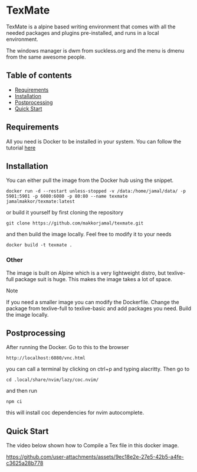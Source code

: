# TexMate

TexMate is a alpine based writing environment that comes with all the needed 
packages and plugins pre-installed, and runs in a local environment.

The windows manager is dwm from suckless.org and the menu is dmenu from the same
awesome people.


## Table of contents



- [Requirements](#requirements)
- [Installation](#installation)
- [Postprocessing](#Postprocessing)
- [Quick Start](#quick-start)

## Requirements

All you need is Docker to be installed in your system. You can follow the tutorial 
[here](https://docs.docker.com/engine/install/)

## Installation
You can  either pull the image from the Docker hub using the snippet.

```docker
docker run -d --restart unless-stopped -v /data:/home/jamal/data/ -p 5901:5901 -p 6080:6080 -p 80:80 --name texmate jamalmakkor/texmate:latest
```
or build it yourself by first cloning the repository

```docker
git clone https://github.com/makkorjamal/texmate.git
```
and then build the image locally. Feel free to modify it to your needs
```docker
docker build -t texmate .
```

### Other

The image is built on Alpine which is a very lightweight distro, but texlive-full
package suit is huge. This makes the image takes a lot of space.
> [!NOTE]
> If you need a smaller image you can modify the Dockerfile.
> Change the package from texlive-full to texlive-basic and add packages you need.
> Build the image locally.

## Postprocessing

After running the Docker. Go to this to the browser

```docker
http://localhost:6080/vnc.html
```
you can call a terminal by clicking on ctrl+p and typing alacritty. Then go to 
```docker
cd .local/share/nvim/lazy/coc.nvim/
```
and then run 
```docker
npm ci
```
this will install coc dependencies for nvim autocomplete.

## Quick Start
The video below shown how to Compile a Tex file in this docker image.

https://github.com/user-attachments/assets/9ec18e2e-27e5-42b5-a4fe-c3625a28b778
